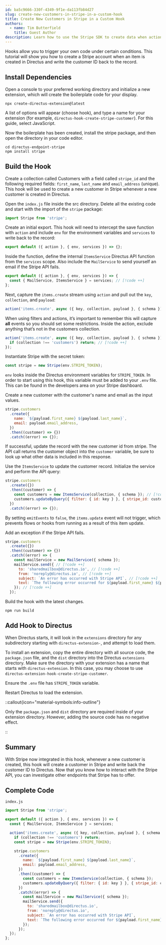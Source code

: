 ```yaml
---
id: ba5c9666-330f-4349-9f1e-da113fb84d27
slug: create-new-customers-in-stripe-in-a-custom-hook
title: Create New Customers in Stripe in a Custom Hook
authors:
  - name: Tim Butterfield
    title: Guest Author
description: Learn how to use the Stripe SDK to create data when actions occur in Directus.
---
```

Hooks allow you to trigger your own code under certain conditions. This tutorial will show you how to create a Stripe
account when an item is created in Directus and write the customer ID back to the record.

## Install Dependencies

Open a console to your preferred working directory and initialize a new extension, which will create the boilerplate
code for your display.

```shell
npx create-directus-extension@latest
```

A list of options will appear (choose hook), and type a name for your extension (for example,
`directus-hook-create-stripe-customer`). For this guide, select JavaScript.

Now the boilerplate has been created, install the stripe package, and then open the directory in your code editor.

```
cd directus-endpoint-stripe
npm install stripe
```

## Build the Hook

Create a collection called Customers with a field called `stripe_id` and the following required fields: `first_name`,
`last_name` and `email_address` (unique). This hook will be used to create a new customer in Stripe whenever a new
customer is created in Directus.

Open the `index.js` file inside the src directory. Delete all the existing code and start with the import of the
`stripe` package:

```js
import Stripe from 'stripe';
```

Create an initial export. This hook will need to intercept the save function with `action` and include `env` for the
environment variables and `services` to write back to the record:

```js
export default ({ action }, { env, services }) => {};
```

Inside the function, define the internal `ItemsService` Directus API function from the `services` scope. Also include
the `MailService` to send yourself an email if the Stripe API fails.

```js
export default ({ action }, { env, services }) => {
  const { MailService, ItemsService } = services; // [!code ++]
};
```

Next, capture the `items.create` stream using `action` and pull out the `key`, `collection`, and `payload`:

```js
action('items.create', async ({ key, collection, payload }, { schema }) => {});
```

When using filters and actions, it’s important to remember this will capture **all** events so you should set some
restrictions. Inside the action, exclude anything that’s not in the customers collection.

```js
action('items.create', async ({ key, collection, payload }, { schema }) => {
  if (collection !== 'customers') return; // [!code ++]
});
```

Instantiate Stripe with the secret token:

```js
const stripe = new Stripe(env.STRIPE_TOKEN);
```

`env` looks inside the Directus environment variables for `STRIPE_TOKEN`. In order to start using this hook, this
variable must be added to your `.env` file. This can be found in the developers area on your Stripe dashboard.

Create a new customer with the customer's name and email as the input values.

```js
stripe.customers
  .create({
    name: `${payload.first_name} ${payload.last_name}`,
    email: payload.email_address,
  })
  .then((customer) => {})
  .catch((error) => {});
```

If successful, update the record with the new customer id from stripe. The API call returns the customer object into the
`customer` variable, be sure to look up what other data is included in this response.

Use the `ItemsService` to update the customer record. Initialize the service and perform the API query:

```js
stripe.customers
  .create({})
  .then((customer) => {
    const customers = new ItemsService(collection, { schema }); // [!code ++]
    customers.updateByQuery({ filter: { id: key } }, { stripe_id: customer.id }, { emitEvents: false }); // [!code ++]
  })
  .catch((error) => {});
```

By setting `emitEvents` to `false`, the `items.update` event will not trigger, which prevents flows or hooks from
running as a result of this item update.

Add an exception if the Stripe API fails.

```js
stripe.customers
  .create({})
  .then((customer) => {})
  .catch((error) => {
    const mailService = new MailService({ schema });
    mailService.send({ // [!code ++]
      to: 'sharedmailbox@directus.io', // [!code ++]
      from: 'noreply@directus.io', // [!code ++]
      subject: `An error has occurred with Stripe API`, // [!code ++]
      text: `The following error occurred for ${payload.first_name} ${payload.last_name} when attempting to create an account in Stripe.\r\n\r\n${error}\r\n\r\nPlease investigate.\r\n\r\nID: ${key}\r\nEmail: ${payload.email_address}`, // [!code ++]
    }); // [!code ++]
  });
```

Build the hook with the latest changes.

```
npm run build
```

## Add Hook to Directus

When Directus starts, it will look in the `extensions` directory for any subdirectory starting with
`directus-extension-`, and attempt to load them.

To install an extension, copy the entire directory with all source code, the `package.json` file, and the `dist`
directory into the Directus `extensions` directory. Make sure the directory with your extension has a name that starts
with `directus-extension`. In this case, you may choose to use `directus-extension-hook-create-stripe-customer`.

Ensure the `.env` file has `STRIPE_TOKEN` variable.

Restart Directus to load the extension.

::callout{icon="material-symbols:info-outline"}

Only the `package.json` and `dist` directory are required inside of your extension directory. However, adding the source
code has no negative effect.

::

## Summary

With Stripe now integrated in this hook, whenever a new customer is created, this hook will create a customer in Stripe
and write back the customer ID to Directus. Now that you know how to interact with the Stripe API, you can investigate
other endpoints that Stripe has to offer.

## Complete Code

`index.js`

```js
import Stripe from 'stripe';

export default ({ action }, { env, services }) => {
  const { MailService, ItemsService } = services;

  action('items.create', async ({ key, collection, payload }, { schema }) => {
    if (collection !== 'customers') return;
    const stripe = new Stripe(env.STRIPE_TOKEN);

    stripe.customers
      .create({
        name: `${payload.first_name} ${payload.last_name}`,
        email: payload.email_address,
      })
      .then((customer) => {
        const customers = new ItemsService(collection, { schema });
        customers.updateByQuery({ filter: { id: key } }, { stripe_id: customer.id }, { emitEvents: false });
      })
      .catch((error) => {
        const mailService = new MailService({ schema });
        mailService.send({
          to: 'sharedmailbox@directus.io',
          from: 'noreply@directus.io',
          subject: `An error has occurred with Stripe API`,
          text: `The following error occurred for ${payload.first_name} ${payload.last_name} when attempting to create an account in Stripe.\r\n\r\n${error}\r\n\r\nPlease investigate.\r\n\r\nID: ${key}\r\nEmail: ${payload.email_address}`,
        });
      });
  });
};
```
